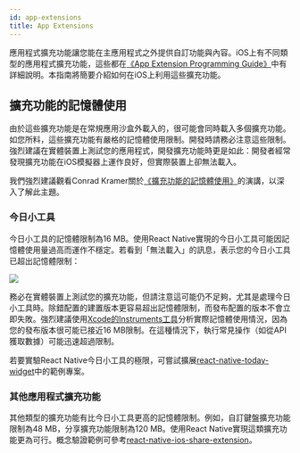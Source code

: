 ```yaml
---
id: app-extensions
title: App Extensions
---
```


應用程式擴充功能讓您能在主應用程式之外提供自訂功能與內容。iOS上有不同類型的應用程式擴充功能，這些都在[《App Extension Programming Guide》](https://developer.apple.com/library/content/documentation/General/Conceptual/ExtensibilityPG/index.html#//apple_ref/doc/uid/TP40014214-CH20-SW1)中有詳細說明。本指南將簡要介紹如何在iOS上利用這些擴充功能。

## 擴充功能的記憶體使用

由於這些擴充功能是在常規應用沙盒外載入的，很可能會同時載入多個擴充功能。如您所料，這些擴充功能有嚴格的記憶體使用限制。開發時請務必注意這些限制。強烈建議在實體裝置上測試您的應用程式，開發擴充功能時更是如此：開發者經常發現擴充功能在iOS模擬器上運作良好，但實際裝置上卻無法載入。

我們強烈建議觀看Conrad Kramer關於[《擴充功能的記憶體使用》](https://www.youtube.com/watch?v=GqXMqn6MXrM)的演講，以深入了解此主題。

### 今日小工具

今日小工具的記憶體限制為16 MB。使用React Native實現的今日小工具可能因記憶體使用量過高而運作不穩定。若看到「無法載入」的訊息，表示您的今日小工具已超出記憶體限制：

![](/docs/assets/TodayWidgetUnableToLoad.jpg)

務必在實體裝置上測試您的擴充功能，但請注意這可能仍不足夠，尤其是處理今日小工具時。除錯配置的建置版本更容易超出記憶體限制，而發布配置的版本不會立即失敗。強烈建議使用[Xcode的Instruments工具](https://developer.apple.com/library/content/documentation/DeveloperTools/Conceptual/InstrumentsUserGuide/index.html)分析實際記憶體使用情況，因為您的發布版本很可能已接近16 MB限制。在這種情況下，執行常見操作（如從API獲取數據）可能迅速超過限制。

若要實驗React Native今日小工具的極限，可嘗試擴展[react-native-today-widget](https://github.com/matejkriz/react-native-today-widget/)中的範例專案。

### 其他應用程式擴充功能

其他類型的擴充功能有比今日小工具更高的記憶體限制。例如，自訂鍵盤擴充功能限制為48 MB，分享擴充功能限制為120 MB。使用React Native實現這類擴充功能更為可行。概念驗證範例可參考[react-native-ios-share-extension](https://github.com/andrewsardone/react-native-ios-share-extension)。